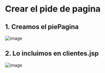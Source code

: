 # Crear el pide de pagina 

## 1. Creamos el piePagina

![image](https://user-images.githubusercontent.com/31961588/185757926-dc0e060b-5e9a-4200-a3c9-14d65d1cdf5c.png)

## 2. Lo incluimos en clientes.jsp

![image](https://user-images.githubusercontent.com/31961588/185757699-dd9b8408-06b2-4bf7-8062-28af7f7c9e2d.png)
